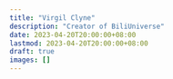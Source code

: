 ```yaml
---
title: "Virgil Clyne"
description: "Creator of BiliUniverse"
date: 2023-04-20T20:00:00+08:00
lastmod: 2023-04-20T20:00:00+08:00
draft: true
images: []
---
```

